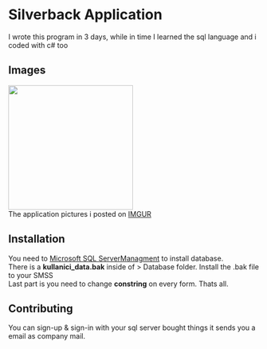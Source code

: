 # Silverback Application
I wrote this program in 3 days, while in time I learned the sql language and i coded with c# too 

## Images
<img src="https://i.imgur.com/4SgIqF2.png" width="250" height="250" /> </br>
The application pictures i posted on [IMGUR](https://imgur.com/a/mgKSllT)

## Installation
You need to [Microsoft SQL ServerManagment](https://docs.microsoft.com/en-us/sql/ssms/download-sql-server-management-studio-ssms?view=sql-server-ver15) to install database. </br>
There is a **kullanici_data.bak** inside of > Database folder. Install the .bak file to your SMSS </br>
Last part is you need to change **constring** on every form. Thats all. </br>

## Contributing
You can sign-up & sign-in with your sql server bought things it sends you a email as company mail.</br>
</br>

